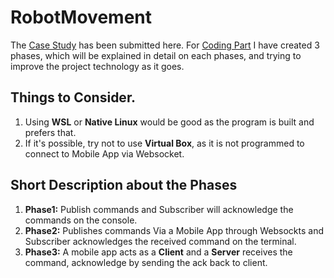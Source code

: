 # RobotMovement

The [Case Study](https://github.com/Shidhin-VP/RobotMovement/blob/main/Case%20Study.pdf) has been submitted here. 
For [Coding Part](https://github.com/Shidhin-VP/RobotMovement/tree/main/src_codes) I have created 3 phases, which will be explained in detail on each phases, and trying to improve the project technology as it goes. 

## Things to Consider. 
1. Using **WSL** or **Native Linux** would be good as the program is built and prefers that.
2. If it's possible, try not to use **Virtual Box**, as it is not programmed to connect to Mobile App via Websocket.


## Short Description about the Phases
1. **Phase1:** Publish commands and Subscriber will acknowledge the commands on the console.
2. **Phase2:** Publishes commands Via a Mobile App through Websockts and Subscriber acknowledges the received command on the terminal.
3. **Phase3:** A mobile app acts as a **Client** and a **Server** receives the command, acknowledge by sending the ack back to client. 
